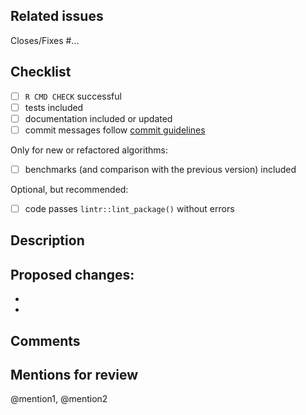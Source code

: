 ## Related issues

Closes/Fixes #...

## Checklist

- [ ] `R CMD CHECK` successful
- [ ] tests included
- [ ] documentation included or updated
- [ ] commit messages follow [commit guidelines](https://udacity.github.io/git-styleguide/)

Only for new or refactored algorithms:

- [ ] benchmarks (and comparison with the previous version) included

Optional, but recommended:

- [ ] code passes `lintr::lint_package()` without errors

## Description

Proposed changes:
-
-
-

## Comments


## Mentions for review

@mention1, @mention2
